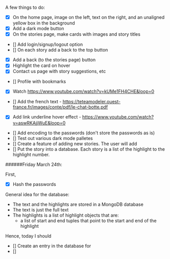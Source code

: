 A few things to do:
- [x] On the home page, image on the left, text on the right, and an unaligned yellow box in the background
- [x] Add a dark mode button
- [x] On the stories page, make cards with images and story titles
- [] Add login/signup/logout option
- [] On each story add a back to the top button 
- [x] Add a back (to the stories page) button
- [x] Highlight the card on hover
- [x] Contact us page with story suggestions, etc
- [] Profile with bookmarks
- [x] Watch https://www.youtube.com/watch?v=kUMe1FH4CHE&loop=0
- [] Add the french text - https://teteamodeler.ouest-france.fr/images/conte/pdf/le-chat-botte.pdf
- [x] Add link underline hover effect - https://www.youtube.com/watch?v=aswRKAjjWuE&loop=0
- [] Add encoding to the passwords (don't store the passwords as is)
- [] Test out various dark mode palletes
- [] Create a feature of adding new stories. The user will add 
- [] Put the story into a database. Each story is a list of the highlight to the highlight number. 

######Friday March 24th:

First,
- [x] Hash the passwords

General idea for the database: 
- The text and the highlights are stored in a MongoDB database
- The text is just the full text
- The highlights is a list of highlight objects that are:
    - a list of start and end tuples that point to the start and end of the highlight

Hence, today I should 
- [] Create an entry in the database for 
- []